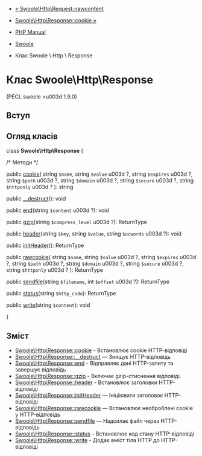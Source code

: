 - [« Swoole\Http\Request::rawcontent](swoole-http-request.rawcontent.md)
- [Swoole\Http\Response::cookie »](swoole-http-response.cookie.md)

- [PHP Manual](index.md)
- [Swoole](book.swoole.md)
- Клас Swoole \ Http \ Response

# Клас Swoole\Http\Response

(PECL swoole \>u003d 1.9.0)

## Вступ

## Огляд класів

class **Swoole\Http\Response** {

/\* Методи \*/

public [cookie](swoole-http-response.cookie.md)(
string `$name`,
string `$value` u003d ?,
string `$expires` u003d ?,
string `$path` u003d ?,
string `$domain` u003d ?,
string `$secure` u003d ?,
string `$httponly` u003d ?
): string

public [\_\_destruct](swoole-http-response.destruct.md)(): void

public [end](swoole-http-response.end.md)(string `$content` u003d ?): void

public [gzip](swoole-http-response.gzip.md)(string `$compress_level` u003d
?): ReturnType

public [header](swoole-http-response.header.md)(string `$key`, string
`$value`, string `$ucwords` u003d ?): void

public [initHeader](swoole-http-response.initheader.md)(): ReturnType

public [rawcookie](swoole-http-response.rawcookie.md)(
string `$name`,
string `$value` u003d ?,
string `$expires` u003d ?,
string `$path` u003d ?,
string `$domain` u003d ?,
string `$secure` u003d ?,
string `$httponly` u003d ?
): ReturnType

public [sendfile](swoole-http-response.sendfile.md)(string
`$filename`, int `$offset` u003d ?): ReturnType

public [status](swoole-http-response.status.md)(string `$http_code`):
ReturnType

public [write](swoole-http-response.write.md)(string `$content`): void

}

## Зміст

- [Swoole\Http\Response::cookie](swoole-http-response.cookie.md) -
Встановлює cookie HTTP-відповіді
- [Swoole\Http\Response::\_\_destruct](swoole-http-response.destruct.md)
— Знищує HTTP-відповідь
- [Swoole\Http\Response::end](swoole-http-response.end.md) -
Відправляє дані HTTP-запиту та завершує відповідь
- [Swoole\Http\Response::gzip](swoole-http-response.gzip.md) -
Включає gzip-стиснення відповіді.
- [Swoole\Http\Response::header](swoole-http-response.header.md) -
Встановлює заголовки HTTP-відповіді
- [Swoole\Http\Response::initHeader](swoole-http-response.initheader.md)
— Ініціювати заголовок HTTP-відповіді
- [Swoole\Http\Response::rawcookie](swoole-http-response.rawcookie.md)
— Встановлює необроблені cookie у HTTP-відповідь
- [Swoole\Http\Response::sendfile](swoole-http-response.sendfile.md)
— Надсилає файл через HTTP-відповідь
- [Swoole\Http\Response::status](swoole-http-response.status.md) -
Встановлює код стану HTTP-відповіді
- [Swoole\Http\Response::write](swoole-http-response.write.md) -
Додає вміст тіла HTTP до HTTP-відповіді
